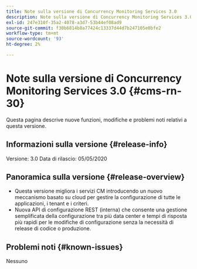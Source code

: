 ```yaml
---
title: Note sulla versione di Concurrency Monitoring Services 3.0
description: Note sulla versione di Concurrency Monitoring Services 3.0
exl-id: 247e310f-35a2-4078-a3d7-53b44ef08ad9
source-git-commit: f30b6814b8a77424c13337d44d7b247105e0bfe2
workflow-type: tm+mt
source-wordcount: '93'
ht-degree: 2%

---
```


# Note sulla versione di Concurrency Monitoring Services 3.0 {#cms-rn-30}

Questa pagina descrive nuove funzioni, modifiche e problemi noti relativi a questa versione.

## Informazioni sulla versione {#release-info}

Versione: 3.0
Data di rilascio: 05/05/2020

## Panoramica sulla versione {#release-overview}

* Questa versione migliora i servizi CM introducendo un nuovo meccanismo basato su cloud per gestire la configurazione di tutte le applicazioni, i tenant e i criteri.
* Nuova API di configurazione REST (interna) che consente una gestione semplificata della configurazione tra più data center e tempi di risposta più rapidi per le modifiche di configurazione senza la necessità di release di codice o produzione.


## Problemi noti {#known-issues}

Nessuno
